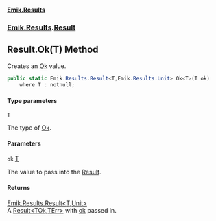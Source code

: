 #### [Emik.Results](index.md 'index')
### [Emik.Results](Emik.Results.md 'Emik.Results').[Result](Result.md 'Emik.Results.Result')

## Result.Ok<T>(T) Method

Creates an [Ok](Result{TOk,TErr}.Ok.md 'Emik.Results.Result<TOk,TErr>.Ok') value.

```csharp
public static Emik.Results.Result<T,Emik.Results.Unit> Ok<T>(T ok)
    where T : notnull;
```
#### Type parameters

<a name='Emik.Results.Result.Ok_T_(T).T'></a>

`T`

The type of [Ok](Result{TOk,TErr}.Ok.md 'Emik.Results.Result<TOk,TErr>.Ok').
#### Parameters

<a name='Emik.Results.Result.Ok_T_(T).ok'></a>

`ok` [T](Result.Ok{T}(T).md#Emik.Results.Result.Ok_T_(T).T 'Emik.Results.Result.Ok<T>(T).T')

The value to pass into the [Result](Result.md 'Emik.Results.Result').

#### Returns
[Emik.Results.Result&lt;](Result{TOk,TErr}.md 'Emik.Results.Result<TOk,TErr>')[T](Result.Ok{T}(T).md#Emik.Results.Result.Ok_T_(T).T 'Emik.Results.Result.Ok<T>(T).T')[,](Result{TOk,TErr}.md 'Emik.Results.Result<TOk,TErr>')[Unit](Unit.md 'Emik.Results.Unit')[&gt;](Result{TOk,TErr}.md 'Emik.Results.Result<TOk,TErr>')  
A [Result&lt;TOk,TErr&gt;](Result{TOk,TErr}.md 'Emik.Results.Result<TOk,TErr>') with [ok](Result.Ok{T}(T).md#Emik.Results.Result.Ok_T_(T).ok 'Emik.Results.Result.Ok<T>(T).ok') passed in.